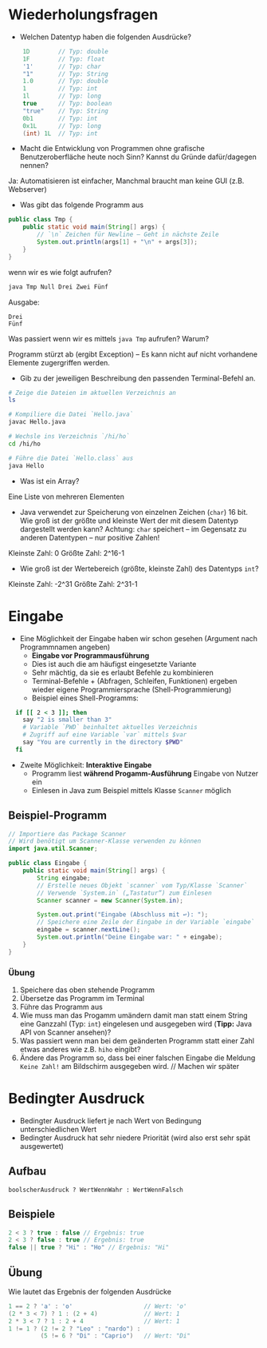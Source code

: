 # Wiederholungsfragen

- Welchen Datentyp haben die folgenden Ausdrücke?

```java
    1D        // Typ: double
    1F        // Typ: float
    '1'       // Typ: char
    "1"       // Typ: String
    1.0       // Typ: double
    1         // Typ: int
    1l        // Typ: long
    true      // Typ: boolean
    "true"    // Typ: String
    0b1       // Typ: int
    0x1L      // Typ: long
    (int) 1L  // Typ: int
```

- Macht die Entwicklung von Programmen ohne grafische Benutzeroberfläche heute noch Sinn? Kannst du Gründe dafür/dagegen nennen?

Ja: Automatisieren ist einfacher, Manchmal braucht man keine GUI (z.B. Webserver)

- Was gibt das folgende Programm aus

```java
public class Tmp {
    public static void main(String[] args) {
        // `\n` Zeichen für Newline — Geht in nächste Zeile
        System.out.println(args[1] + "\n" + args[3]);
    }
}
```

wenn wir es wie folgt aufrufen?

```bash
java Tmp Null Drei Zwei Fünf
```

Ausgabe:

```
Drei
Fünf
```

Was passiert wenn wir es mittels `java Tmp` aufrufen? Warum?

Programm stürzt ab (ergibt Exception) – Es kann nicht auf nicht vorhandene Elemente zugergriffen werden.

- Gib zu der jeweiligen Beschreibung den passenden Terminal-Befehl an.

```bash
# Zeige die Dateien im aktuellen Verzeichnis an
ls

# Kompiliere die Datei `Hello.java`
javac Hello.java

# Wechsle ins Verzeichnis `/hi/ho`
cd /hi/ho

# Führe die Datei `Hello.class` aus
java Hello
```

- Was ist ein Array?

Eine Liste von mehreren Elementen

- Java verwendet zur Speicherung von einzelnen Zeichen (`char`) 16 bit. Wie groß  ist der größte und kleinste Wert der mit diesem Datentyp dargestellt werden kann? Achtung: `char` speichert – im Gegensatz zu anderen Datentypen – nur positive Zahlen!

Kleinste Zahl: 0
Größte Zahl: 2^16-1

- Wie groß ist der Wertebereich (größte, kleinste Zahl) des Datentyps `int`?

Kleinste Zahl: -2^31
Größte Zahl: 2^31-1

# Eingabe

- Eine Möglichkeit der Eingabe haben wir schon gesehen (Argument nach Programmnamen angeben)
  - **Eingabe vor Programmausführung**
  - Dies ist auch die am häufigst eingesetzte Variante
  - Sehr mächtig, da sie es erlaubt Befehle zu kombinieren
  - Terminal-Befehle + (Abfragen, Schleifen, Funktionen) ergeben wieder eigene Programmiersprache (Shell-Programmierung)
  - Beispiel eines Shell-Programms:

```bash
  if [[ 2 < 3 ]]; then
    say "2 is smaller than 3"
    # Variable `PWD` beinhaltet aktuelles Verzeichnis
    # Zugriff auf eine Variable `var` mittels $var
    say "You are currently in the directory $PWD"
  fi
```

- Zweite Möglichkeit: **Interaktive Eingabe**
  - Programm liest **während Progamm-Ausführung**  Eingabe von Nutzer ein
  - Einlesen in Java zum Beispiel mittels Klasse `Scanner` möglich

## Beispiel-Programm

```java
// Importiere das Package Scanner
// Wird benötigt um Scanner-Klasse verwenden zu können
import java.util.Scanner;

public class Eingabe {
    public static void main(String[] args) {
        String eingabe;
        // Erstelle neues Objekt `scanner` vom Typ/Klasse `Scanner`
        // Verwende `System.in` („Tastatur“) zum Einlesen
        Scanner scanner = new Scanner(System.in);

        System.out.print("Eingabe (Abschluss mit ↩): ");
        // Speichere eine Zeile der Eingabe in der Variable `eingabe`
        eingabe = scanner.nextLine();
        System.out.println("Deine Eingabe war: " + eingabe);
    }
}
```

### Übung

1. Speichere das oben stehende Programm
2. Übersetze das Programm im Terminal
3. Führe das Programm aus
4. Wie muss man das Progamm umändern damit man statt einem String eine Ganzzahl (Typ: `int`) eingelesen und ausgegeben wird (**Tipp:** Java API von Scanner ansehen)?
5. Was passiert wenn man bei dem geänderten Programm statt einer Zahl etwas anderes wie z.B. `hiho` eingibt?
6. Ändere das Programm so, dass bei einer falschen Eingabe die Meldung `Keine Zahl!` am Bildschirm ausgegeben wird. // Machen wir später

# Bedingter Ausdruck

- Bedingter Ausdruck liefert je nach Wert von Bedingung unterschiedlichen Wert
- Bedingter Ausdruck hat sehr niedere Priorität (wird also erst sehr spät ausgewertet)

## Aufbau

```
boolscherAusdruck ? WertWennWahr : WertWennFalsch
```

## Beispiele

```java
2 < 3 ? true : false // Ergebnis: true
2 < 3 ? false : true // Ergebnis: true
false || true ? "Hi" : "Ho" // Ergebnis: "Hi"
```

## Übung

Wie lautet das Ergebnis der folgenden Ausdrücke

```java
1 == 2 ? 'a' : 'o'                    // Wert: 'o'
(2 * 3 < 7) ? 1 : (2 + 4)             // Wert: 1
2 * 3 < 7 ? 1 : 2 + 4                 // Wert: 1
1 != 1 ? (2 != 2 ? "Leo" : "nardo") :
         (5 != 6 ? "Di" : "Caprio")   // Wert: "Di"
```
